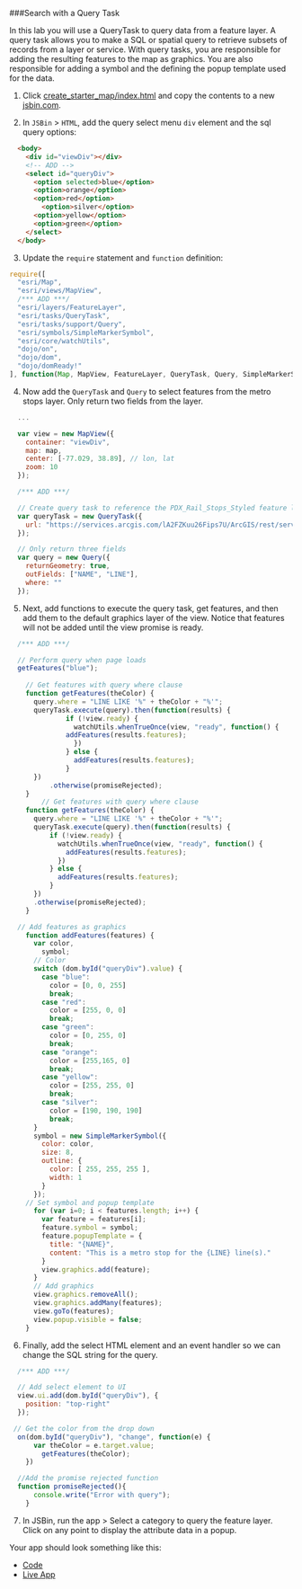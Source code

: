 ###Search with a Query Task

In this lab you will use a QueryTask to query data from a feature layer. A query task allows you to make a SQL or spatial query to retrieve subsets of records from a layer or service. With query tasks, you are responsible for adding the resulting features to the map as graphics. You are also responsible for adding a symbol and the defining the popup template used for the data.

1. Click [create_starter_map/index.html](../create_starter_map/index.html) and copy the contents to a new [jsbin.com](http://jsbin.com).

2. In `JSBin` > `HTML`, add the query select menu `div` element and the sql query options:

  ```html
    <body>
      <div id="viewDiv"></div>
      <!-- ADD -->
      <select id="queryDiv">
        <option selected>blue</option>
        <option>orange</option>
        <option>red</option>
	      <option>silver</option>
        <option>yellow</option>
        <option>green</option>
      </select>
    </body>
  ```

3. Update the `require` statement and `function` definition:

  ```javascript
  require([
    "esri/Map",
    "esri/views/MapView",
    /*** ADD ***/
    "esri/layers/FeatureLayer",
    "esri/tasks/QueryTask",
    "esri/tasks/support/Query",
    "esri/symbols/SimpleMarkerSymbol",
    "esri/core/watchUtils",
    "dojo/on",
    "dojo/dom",
    "dojo/domReady!"
  ], function(Map, MapView, FeatureLayer, QueryTask, Query, SimpleMarkerSymbol, watchUtils, on, dom) { /*** ADD ***/
  ```

4. Now add the `QueryTask` and `Query` to select features from the metro stops layer. Only return two fields from the layer.

  ```javascript
    ...

    var view = new MapView({
      container: "viewDiv",
      map: map,
      center: [-77.029, 38.89], // lon, lat
      zoom: 10
    });

    /*** ADD ***/

    // Create query task to reference the PDX_Rail_Stops_Styled feature layer      
    var queryTask = new QueryTask({
      url: "https://services.arcgis.com/lA2FZKuu26Fips7U/ArcGIS/rest/services/MetroStops/FeatureServer/0"
    });

    // Only return three fields
    var query = new Query({
      returnGeometry: true,
      outFields: ["NAME", "LINE"],
      where: ""
    });
  ```

5. Next, add functions to execute the query task, get features, and then add them to the default graphics layer of the view. Notice that features will not be added until the view promise is ready.

  ```javascript
    /*** ADD ***/

    // Perform query when page loads
    getFeatures("blue");
	  
      // Get features with query where clause
      function getFeatures(theColor) {
        query.where = "LINE LIKE '%" + theColor + "%'";
        queryTask.execute(query).then(function(results) {
			    if (!view.ready) {
			      watchUtils.whenTrueOnce(view, "ready", function() {
                addFeatures(results.features);
			      })
			    } else {
			      addFeatures(results.features);
			    }  
        })
		    .otherwise(promiseRejected);
      }
		  // Get features with query where clause
      function getFeatures(theColor) {
        query.where = "LINE LIKE '%" + theColor + "%'";
        queryTask.execute(query).then(function(results) {
			if (!view.ready) {
			  watchUtils.whenTrueOnce(view, "ready", function() {
                addFeatures(results.features);
			  })
			} else {
			  addFeatures(results.features);
			}  
        })
		.otherwise(promiseRejected);
      }

    // Add features as graphics
      function addFeatures(features) {
        var color,
          symbol;
        // Color
        switch (dom.byId("queryDiv").value) {
          case "blue":
            color = [0, 0, 255]
            break;
          case "red":
            color = [255, 0, 0]
            break;
          case "green":
            color = [0, 255, 0]
            break;
		  case "orange":
            color = [255,165, 0]
            break;	
		  case "yellow":
            color = [255, 255, 0]
            break;
		  case "silver":
            color = [190, 190, 190]
            break;
        }
        symbol = new SimpleMarkerSymbol({
          color: color,
          size: 8,
          outline: {
            color: [ 255, 255, 255 ],
            width: 1
          }
        });
      // Set symbol and popup template
        for (var i=0; i < features.length; i++) {
          var feature = features[i];
          feature.symbol = symbol;
          feature.popupTemplate = {
            title: "{NAME}",
            content: "This is a metro stop for the {LINE} line(s)."
          }
          view.graphics.add(feature);
        }
        // Add graphics
        view.graphics.removeAll();
        view.graphics.addMany(features);
        view.goTo(features);
        view.popup.visible = false;
      }
  ```

6. Finally, add the select HTML element and an event handler so we can change the SQL string for the query.

  ```javascript
    /*** ADD ***/

    // Add select element to UI
    view.ui.add(dom.byId("queryDiv"), {
      position: "top-right"
    });

   // Get the color from the drop down
    on(dom.byId("queryDiv"), "change", function(e) {
	    var theColor = e.target.value;
		  getFeatures(theColor);
	  })
 
    //Add the promise rejected function
    function promiseRejected(){
	    console.write("Error with query");
	  }

  ```

7. In JSBin, run the app > Select a category to query the feature layer. Click on any point to display the attribute data in a popup.

Your app should look something like this:
* [Code](index.html)
* [Live App](http://jofraley.github.io/Hacking_JavaScript/labs/jsapi/search_with_query_task/index.html)
